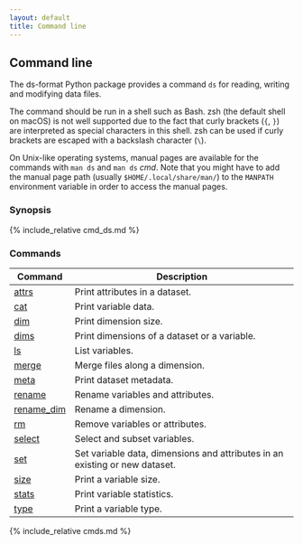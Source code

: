 ```yaml
---
layout: default
title: Command line
---
```


## Command line

The ds-format Python package provides a command `ds` for reading, writing and
modifying data files.

The command should be run in a shell such as Bash. zsh (the default shell on
macOS) is not well supported due to the fact that curly brackets (`{`, `}`) are
interpreted as special characters in this shell. zsh can be used if curly
brackets are escaped with a backslash character (`\`).

On Unix-like operating systems, manual pages are available for the commands
with `man ds` and `man ds` *cmd*. Note that you might have to add the manual
page path (usually `$HOME/.local/share/man/`) to the `MANPATH` environment
variable in order to access the manual pages.

### Synopsis

{% include_relative cmd_ds.md %}

### Commands

| Command | Description |
| --- | --- |
| [attrs](#attrs) | Print attributes in a dataset. |
| [cat](#cat) | Print variable data. |
| [dim](#dim) | Print dimension size. |
| [dims](#dims) | Print dimensions of a dataset or a variable. |
| [ls](#ls) | List variables. |
| [merge](#merge) | Merge files along a dimension. |
| [meta](#meta) | Print dataset metadata. |
| [rename](#rename) | Rename variables and attributes. |
| [rename\_dim](#rename_dim) | Rename a dimension. |
| [rm](#rm) | Remove variables or attributes. |
| [select](#select) | Select and subset variables. |
| [set](#set) | Set variable data, dimensions and attributes in an existing or new dataset. |
| [size](#size) | Print a variable size. |
| [stats](#stats) | Print variable statistics. |
| [type](#type) | Print a variable type. |

{% include_relative cmds.md %}
